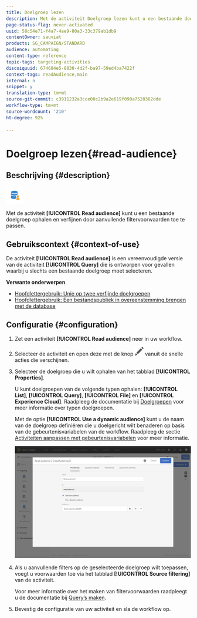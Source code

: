 ```yaml
---
title: Doelgroep lezen
description: Met de activiteit Doelgroep lezen kunt u een bestaande doelgroep ophalen en verfijnen door aanvullende filtervoorwaarden toe te passen.
page-status-flag: never-activated
uuid: 58c54e71-f4a7-4ae9-80a3-33c379ab1db9
contentOwner: sauviat
products: SG_CAMPAIGN/STANDARD
audience: automating
content-type: reference
topic-tags: targeting-activities
discoiquuid: 674684e5-8830-4d2f-ba97-59ed4ba7422f
context-tags: readAudience,main
internal: n
snippet: y
translation-type: tm+mt
source-git-commit: c3911232a3cce00c2b9a2e619f090a7520382dde
workflow-type: tm+mt
source-wordcount: '210'
ht-degree: 92%

---
```



# Doelgroep lezen{#read-audience}

## Beschrijving {#description}

![](assets/prefill.png)

Met de activiteit **[!UICONTROL Read audience]** kunt u een bestaande doelgroep ophalen en verfijnen door aanvullende filtervoorwaarden toe te passen.

## Gebruikscontext {#context-of-use}

De activiteit **[!UICONTROL Read audience]** is een vereenvoudigde versie van de activiteit **[!UICONTROL Query]** die is ontworpen voor gevallen waarbij u slechts een bestaande doelgroep moet selecteren.

**Verwante onderwerpen**

* [Hoofdlettergebruik: Unie op twee verfijnde doelgroepen](../../automating/using/union-on-two-refined-audiences.md)
* [Hoofdlettergebruik: Een bestandspubliek in overeenstemming brengen met de database](../../automating/using/reconcile-file-audience-with-database.md)

## Configuratie {#configuration}

1. Zet een activiteit **[!UICONTROL Read audience]** neer in uw workflow.
1. Selecteer de activiteit en open deze met de knop ![](assets/edit_darkgrey-24px.png) vanuit de snelle acties die verschijnen.
1. Selecteer de doelgroep die u wilt ophalen van het tabblad **[!UICONTROL Properties]**.

   U kunt doelgroepen van de volgende typen ophalen: **[!UICONTROL List]**, **[!UICONTROL Query]**, **[!UICONTROL File]** en **[!UICONTROL Experience Cloud]**. Raadpleeg de documentatie bij [Doelgroepen](../../audiences/using/about-audiences.md) voor meer informatie over typen doelgroepen.

   Met de optie **[!UICONTROL Use a dynamic audience]** kunt u de naam van de doelgroep definiëren die u doelgericht wilt benaderen op basis van de gebeurtenisvariabelen van de workflow. Raadpleeg de sectie [Activiteiten aanpassen met gebeurtenisvariabelen](../../automating/using/calling-a-workflow-with-external-parameters.md#customizing-activities-with-events-variables) voor meer informatie.

   ![](assets/readaudience_activity1.png)

1. Als u aanvullende filters op de geselecteerde doelgroep wilt toepassen, voegt u voorwaarden toe via het tabblad **[!UICONTROL Source filtering]** van de activiteit.

   Voor meer informatie over het maken van filtervoorwaarden raadpleegt u de documentatie bij [Query’s maken](../../automating/using/editing-queries.md#creating-queries).

1. Bevestig de configuratie van uw activiteit en sla de workflow op.
